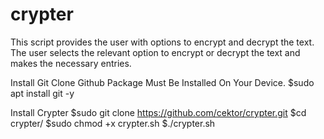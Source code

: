 # crypter
This script provides the user with options to encrypt and decrypt the text. The user selects the relevant option to encrypt or decrypt the text and makes the necessary entries.

Install Git Clone 
Github Package Must Be Installed On Your Device.
$sudo apt install git -y

Install Crypter
</b>
$sudo git clone https://github.com/cektor/crypter.git
$cd crypter/
$sudo chmod +x crypter.sh
$./crypter.sh

